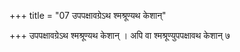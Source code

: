 +++
title = "07 उपपक्षावग्रेऽथ श्मश्रूण्यथ केशान्"

+++
उपपक्षावग्रेऽथ श्मश्रूण्यथ केशान् । अपि वा श्मश्रूण्युपपक्षावथ केशान् ७